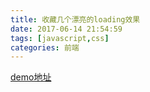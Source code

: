 ```yaml
---
title: 收藏几个漂亮的loading效果
date: 2017-06-14 21:54:59
tags: [javascript,css]
categories: 前端
---
```


 [demo地址](http://qhxing.site/example/loading.html)